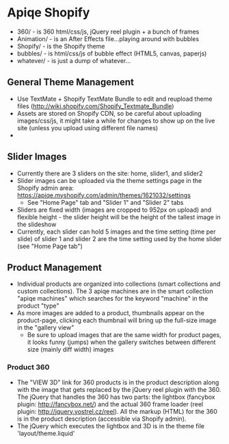 # Apiqe Shopify
- 360/ - is 360 html/css/js, jQuery reel plugin + a bunch of frames
- Animation/ - is an After Effects file...playing around with bubbles
- Shopify/ - is the Shopify theme
- bubbles/ - is html/css/js of bubble effect (HTML5, canvas, paperjs)
- whatever/ - is just a dump of whatever...

## General Theme Management

- Use TextMate + Shopify TextMate Bundle to edit and reupload theme files (http://wiki.shopify.com/Shopify_Textmate_Bundle)
- Assets are stored on Shopify CDN, so be careful about uploading images/css/js, it might take a while for changes to show up on the live site (unless you upload using different file names)
- 

## Slider Images

- Currently there are 3 sliders on the site: home, slider1, and slider2
- Slider images can be uploaded via the theme settings page in the Shopify admin area: https://apiqe.myshopify.com/admin/themes/1621032/settings
	- See "Home Page" tab and "Slider 1" and "Slider 2" tabs
- Sliders are fixed width (images are cropped to 952px on upload) and flexible height - the slider height will be the height of the tallest image in the slideshow
- Currently, each slider can hold 5 images and the time setting (time per slide) of slider 1 and slider 2 are the time setting used by the home slider (see "Home Page tab")

## Product Management

- Individual products are organized into collections (smart collections and custom collections). The 3 apiqe machines are in the smart collection "apiqe machines" which searches for the keyword "machine" in the product "type"
- As more images are added to a product, thumbnails appear on the product-page, clicking each thumbnail will bring up the full-size image in the "gallery view"
	- Be sure to upload images that are the same width for product pages, it looks funny (jumps) when the gallery switches between different size (mainly diff width) images

### Product 360

- The "VIEW 3D" link for 360 products is in the product description along with the image that gets replaced by the jQuery reel plugin with the 360. The jQuery that handles the 360 has two parts: the lightbox (fancybox plugin: http://fancybox.net/) and the actual 360 frame loader (reel plugin: http://jquery.vostrel.cz/reel). All the markup (HTML) for the 360 is in the product description (accessible via Shopify admin).
- The jQuery which executes the lightbox and 3D is in the theme file 'layout/theme.liquid'

